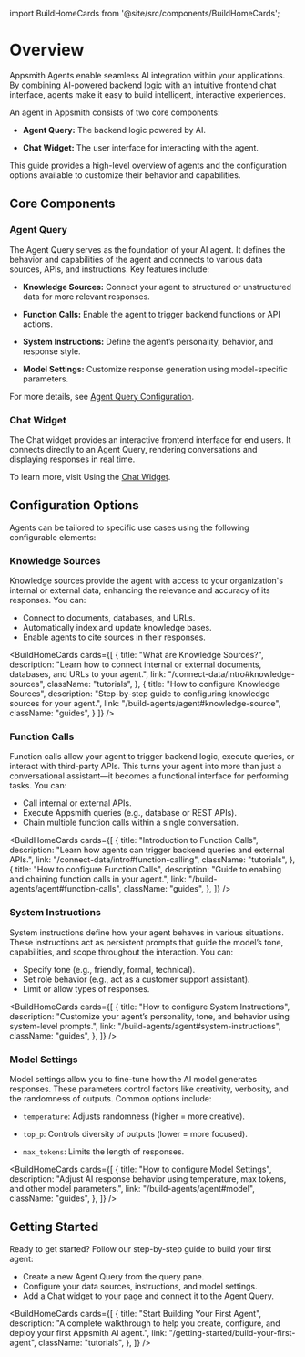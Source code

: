 import BuildHomeCards from '@site/src/components/BuildHomeCards';

# Overview

Appsmith Agents enable seamless AI integration within your applications. By combining AI-powered backend logic with an intuitive frontend chat interface, agents make it easy to build intelligent, interactive experiences.

An agent in Appsmith consists of two core components:

- **Agent Query:** The backend logic powered by AI.

- **Chat Widget:** The user interface for interacting with the agent.

This guide provides a high-level overview of agents and the configuration options available to customize their behavior and capabilities.


## Core Components

### Agent Query

The Agent Query serves as the foundation of your AI agent. It defines the behavior and capabilities of the agent and connects to various data sources, APIs, and instructions. Key features include:

- **Knowledge Sources:** Connect your agent to structured or unstructured data for more relevant responses.

- **Function Calls:** Enable the agent to trigger backend functions or API actions.

- **System Instructions:** Define the agent’s personality, behavior, and response style.

- **Model Settings:** Customize response generation using model-specific parameters.

For more details, see [Agent Query Configuration](/build-agents/agent).

### Chat Widget

The Chat widget provides an interactive frontend interface for end users. It connects directly to an Agent Query, rendering conversations and displaying responses in real time.

To learn more, visit Using the [Chat Widget](/build-agents/widgets/reference/AIChat).


## Configuration Options

Agents can be tailored to specific use cases using the following configurable elements:



### Knowledge Sources


Knowledge sources provide the agent with access to your organization's internal or external data, enhancing the relevance and accuracy of its responses. You can:

- Connect to documents, databases, and URLs.
- Automatically index and update knowledge bases.
- Enable agents to cite sources in their responses.


<BuildHomeCards
  cards={[
    {
      title: "What are Knowledge Sources?",
      description: "Learn how to connect internal or external documents, databases, and URLs to your agent.",
      link: "/connect-data/intro#knowledge-sources",
      className: "tutorials",
    },
    {
      title: "How to configure Knowledge Sources",
      description: "Step-by-step guide to configuring knowledge sources for your agent.",
      link: "/build-agents/agent#knowledge-source",
      className: "guides",
    }
  ]}
/>




### Function Calls


Function calls allow your agent to trigger backend logic, execute queries, or interact with third-party APIs. This turns your agent into more than just a conversational assistant—it becomes a functional interface for performing tasks. You can:

- Call internal or external APIs.
- Execute Appsmith queries (e.g., database or REST APIs).
- Chain multiple function calls within a single conversation.

<BuildHomeCards
  cards={[
    {
      title: "Introduction to Function Calls",
      description: "Learn how agents can trigger backend queries and external APIs.",
      link: "/connect-data/intro#function-calling",
      className: "tutorials",
    },
    {
      title: "How to configure Function Calls",
      description: "Guide to enabling and chaining function calls in your agent.",
      link: "/build-agents/agent#function-calls",
      className: "guides",
    },
  ]}
/>



### System Instructions

System instructions define how your agent behaves in various situations. These instructions act as persistent prompts that guide the model’s tone, capabilities, and scope throughout the interaction. You can:

- Specify tone (e.g., friendly, formal, technical).
- Set role behavior (e.g., act as a customer support assistant).
- Limit or allow types of responses.


<BuildHomeCards
  cards={[
    {
      title: "How to configure System Instructions",
      description: "Customize your agent’s personality, tone, and behavior using system-level prompts.",
      link: "/build-agents/agent#system-instructions",
      className: "guides",
    },
  ]}
/>


### Model Settings

Model settings allow you to fine-tune how the AI model generates responses. These parameters control factors like creativity, verbosity, and the randomness of outputs. Common options include:

- `temperature`: Adjusts randomness (higher = more creative).

- `top_p`: Controls diversity of outputs (lower = more focused).

- `max_tokens`: Limits the length of responses.

<BuildHomeCards
  cards={[
    {
      title: "How to configure Model Settings",
      description: "Adjust AI response behavior using temperature, max tokens, and other model parameters.",
      link: "/build-agents/agent#model",
      className: "guides",
    },
  ]}
/>

## Getting Started

Ready to get started? Follow our step-by-step guide to build your first agent:

- Create a new Agent Query from the query pane.
- Configure your data sources, instructions, and model settings.
- Add a Chat widget to your page and connect it to the Agent Query.

<BuildHomeCards
  cards={[
    {
      title: "Start Building Your First Agent",
      description: "A complete walkthrough to help you create, configure, and deploy your first Appsmith AI agent.",
      link: "/getting-started/build-your-first-agent",
      className: "tutorials",
    },
  ]}
/>



